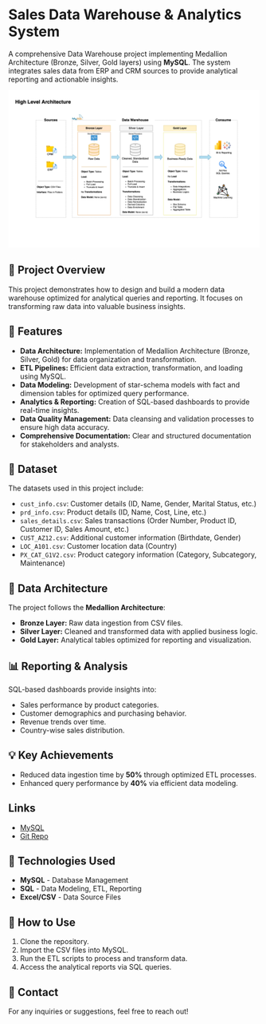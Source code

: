 # Sales Data Warehouse & Analytics System

A comprehensive Data Warehouse project implementing Medallion Architecture (Bronze, Silver, Gold layers) using **MySQL**. The system integrates sales data from ERP and CRM sources to provide analytical reporting and actionable insights.

![Medallion Architecture](docs/data_architecture.png)

## 🚀 Project Overview
This project demonstrates how to design and build a modern data warehouse optimized for analytical queries and reporting. It focuses on transforming raw data into valuable business insights.

## 📌 Features
- **Data Architecture:** Implementation of Medallion Architecture (Bronze, Silver, Gold) for data organization and transformation.
- **ETL Pipelines:** Efficient data extraction, transformation, and loading using MySQL.
- **Data Modeling:** Development of star-schema models with fact and dimension tables for optimized query performance.
- **Analytics & Reporting:** Creation of SQL-based dashboards to provide real-time insights.
- **Data Quality Management:** Data cleansing and validation processes to ensure high data accuracy.
- **Comprehensive Documentation:** Clear and structured documentation for stakeholders and analysts.

## 📂 Dataset
The datasets used in this project include:
- `cust_info.csv`: Customer details (ID, Name, Gender, Marital Status, etc.)
- `prd_info.csv`: Product details (ID, Name, Cost, Line, etc.)
- `sales_details.csv`: Sales transactions (Order Number, Product ID, Customer ID, Sales Amount, etc.)
- `CUST_AZ12.csv`: Additional customer information (Birthdate, Gender)
- `LOC_A101.csv`: Customer location data (Country)
- `PX_CAT_G1V2.csv`: Product category information (Category, Subcategory, Maintenance)

## 📝 Data Architecture
The project follows the **Medallion Architecture**:
- **Bronze Layer:** Raw data ingestion from CSV files.
- **Silver Layer:** Cleaned and transformed data with applied business logic.
- **Gold Layer:** Analytical tables optimized for reporting and visualization.

## 📊 Reporting & Analysis
SQL-based dashboards provide insights into:
- Sales performance by product categories.
- Customer demographics and purchasing behavior.
- Revenue trends over time.
- Country-wise sales distribution.

## 💡 Key Achievements
- Reduced data ingestion time by **50%** through optimized ETL processes.
- Enhanced query performance by **40%** via efficient data modeling.

## Links
- [MySQL](https://www.mysql.com)
- [Git Repo](https://github.com/DataWithBaraa/sql-data-warehouse-project/tree/main)

## 💪 Technologies Used
- **MySQL** - Database Management
- **SQL** - Data Modeling, ETL, Reporting
- **Excel/CSV** - Data Source Files

## 📌 How to Use
1. Clone the repository.
2. Import the CSV files into MySQL.
3. Run the ETL scripts to process and transform data.
4. Access the analytical reports via SQL queries.

## 📧 Contact
For any inquiries or suggestions, feel free to reach out!

